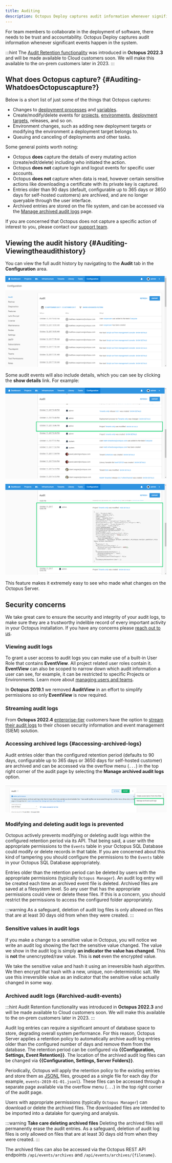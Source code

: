 ```yaml
---
title: Auditing
description: Octopus Deploy captures audit information whenever significant events happen in the system.
---
```


For team members to collaborate in the deployment of software, there needs to be trust and accountability. Octopus Deploy captures audit information whenever significant events happen in the system.

:::hint
The [Audit Retention functionality](#archived-audit-events) was introduced in **Octopus 2022.3** and will be made available to Cloud customers soon. We will make this available to the on-prem customers later in 2023.
:::

## What does Octopus capture? {#Auditing-WhatdoesOctopuscapture?}

Below is a short list of just some of the things that Octopus captures:

- Changes to [deployment processes](/docs/deployments/index.md) and [variables](/docs/projects/variables/index.md).
- Create/modify/delete events for [projects](/docs/projects/index.md), [environments](/docs/infrastructure/environments/index.md), [deployment targets](/docs/infrastructure/index.md), releases, and so on.
- Environment changes, such as adding new deployment targets or modifying the environment a deployment target belongs to.
- Queuing and canceling of deployments and other tasks.

Some general points worth noting:

- Octopus **does** capture the details of every mutating action (create/edit/delete) including who initiated the action.
- Octopus **does not** capture login and logout events for specific user accounts.
- Octopus **does not** capture when data is read, however certain sensitive actions like downloading a certificate with its private key is captured.
- Entries older than 90 days (default, configurable up to 365 days or 3650 days for self-hosted customers) are archived, and are no longer queryable through the user interface.
- Archived entries are stored on the file system, and can be accessed via the [Manage archived audit logs](#accessing-archived-logs) page.

If you are concerned that Octopus does not capture a specific action of interest to you, please contact our [support team](https://octopus.com/support).

## Viewing the audit history {#Auditing-Viewingtheaudithistory}

You can view the full audit history by navigating to the **Audit** tab in the **Configuration** area.

![Audit Configuration](images/audit-configuration.png "width=500")

Some audit events will also include details, which you can see by clicking the **show details** link. For example:

![Audit Event Details](images/audit-event-details.png "width=500")

![Audit Event Details extended](images/audit-event-details-extended.png "width=500")

This feature makes it extremely easy to see who made what changes on the Octopus Server.

## Security concerns

We take great care to ensure the security and integrity of your audit logs, to make sure they are a trustworthy indelible record of every important activity in your Octopus installation. If you have any concerns please [reach out to us](https://octopus.com/support).

### Viewing audit logs

To grant a user access to audit logs you can make use of a built-in User Role that contains **EventView**. All project related user roles contain it. **EventView** can also be scoped to narrow down which audit information a user can see, for example, it can be restricted to specific Projects or Environments. Learn more about [managing users and teams](/docs/security/users-and-teams/index.md).

In **Octopus 2019.1** we removed **AuditView** in an effort to simplify permissions so only **EventView** is now required.

### Streaming audit logs

From **Octopus 2022.4** [enterprise-tier](https://octopus.com/pricing) customers have the option to [stream their audit logs](/docs/security/users-and-teams/auditing/audit-stream.md) to their chosen security information and event management (SIEM) solution.

### Accessing archived logs {#accessing-archived-logs}

Audit entries older than the configured retention period (defaults to 90 days, configurable up to 365 days or 3650 days for self-hosted customer) are archived and can be accessed via the overflow menu (`...`) in the top right corner of the audit page by selecting the **Manage archived audit logs** option.

![Manage Archived Audit Logs Menu](images/manage-archived-audit-logs-menu.png "width=500")

### Modifying and deleting audit logs is prevented

Octopus actively prevents modifying or deleting audit logs within the configured retention period via its API. That being said, a user with the appropriate permissions to the `Events` table in your Octopus SQL Database could modify or delete records in that table. If you are concerned about this kind of tampering you should configure the permissions to the `Events` table in your Octopus SQL Database appropriately.

Entries older than the retention period can be deleted by users with the appropriate permissions (typically `Octopus Manager`). An audit log entry will be created each time an archived event file is deleted. Archived files are saved at a filesystem level. So any user that has the appropriate permissions could view or delete these files. If this is a concern, you should restrict the permissions to access the configured folder appropriately.

:::warning
As a safeguard, deletion of audit log files is only allowed on files that are at least 30 days old from when they were created.
:::

### Sensitive values in audit logs

If you make a change to a sensitive value in Octopus, you will notice we write an audit log showing the fact the sensitive value changed. The value we show in the audit log is simply **an indicator the value has changed**. This is **not** the unencrypted/raw value. This is **not** even the encrypted value.

We take the sensitive value and hash it using an irreversible hash algorithm. We then encrypt that hash with a new, unique, non-deterministic salt. We use this irreversible value as an indicator that the sensitive value actually changed in some way.

### Archived audit logs {#archived-audit-events}

:::hint
Audit Retention functionality was introduced in **Octopus 2022.3** and will be made available to Cloud customers soon. We will make this available to the on-prem customers later in 2023.
:::

Audit log entries can require a significant amount of database space to store, degrading overall system performance. For this reason, Octopus Server applies a retention policy to automatically archive audit log entries older than the configured number of days and remove them from the database. The retention period can be configured via **{{Configuration, Settings, Event Retention}}**. The location of the archived audit log files can be changed via **{{Configuration, Settings, Server Folders}}**.

Periodically, Octopus will apply the retention policy to the existing entries and store them as [JSONL](https://jsonlines.org/) files, grouped as a single file for each day (for example, `events-2019-01-01.jsonl`). These files can be accessed through a separate page available via the overflow menu (`...`) in the top right corner of the audit page.

Users with appropriate permissions (typically `Octopus Manager`) can download or delete the archived files. The downloaded files are intended to be imported into a datalake for querying and analysis.

:::warning
**Take care deleting archived files**
Deleting the archived files will permanently erase the audit entries. As a safeguard, deletion of audit log files is only allowed on files that are at least 30 days old from when they were created.
:::

The archived files can also be accessed via the Octopus REST API endpoints `/api/events/archives` and `/api/events/archives/{filename}`.
